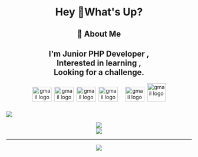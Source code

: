  <h1 align="center">Hey 👋What's Up?</h1>
  <h2 align="center">💫 About Me</h2>
  <h2 align="center">
   I'm  Junior PHP Developer ,<br>Interested in learning  ,<br>Looking for a challenge.
  </h2>
<div align="center">
  <img src="https://cdn.jsdelivr.net/gh/devicons/devicon/icons/laravel/laravel-original.svg" width="52" height="40" alt="gmail logo" />
  <img/>
  <img src="https://cdn.jsdelivr.net/gh/devicons/devicon/icons/html5/html5-original.svg" width="52" height="40" alt="gmail logo"/>
  <img/>
  <img src="https://cdn.jsdelivr.net/gh/devicons/devicon/icons/git/git-original.svg" width="52" height="40" alt="gmail logo"/>
  <img />
  <img src="https://cdn.jsdelivr.net/gh/devicons/devicon/icons/mysql/mysql-original.svg" width="52" height="40" alt="gmail logo"/>
  <img width="12" />
  <img src="https://cdn.jsdelivr.net/gh/devicons/devicon/icons/css3/css3-original.svg" width="52" height="40" alt="gmail logo"/>
  <img/>
   <img src="https://cdn.jsdelivr.net/gh/devicons/devicon/icons/php/php-original.svg" width="50" height="50" alt="gmail logo"/>
 </div>

 ###
 
  ![](https://github-readme-stats.vercel.app/api?username=milirezai&theme=vision-friendly-dark&hide_border=false&include_all_commits=false&count_private=false)<div align="center">
  ![](https://nirzak-streak-stats.vercel.app/?user=milirezai&theme=vision-friendly-dark&hide_border=false)<div align="center">
 ![](https://github-readme-stats.vercel.app/api/top-langs/?username=milirezai&theme=vision-friendly-dark&hide_border=false&include_all_commits=false&count_private=false&layout=compact)
 
---
[![](https://visitcount.itsvg.in/api?id=milirezai&icon=0&color=0)](https://visitcount.itsvg.in)